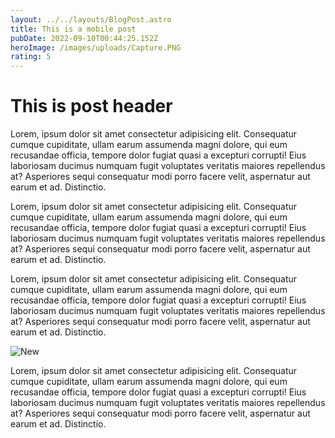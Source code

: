 ```yaml
---
layout: ../../layouts/BlogPost.astro
title: This is a mobile post
pubDate: 2022-09-10T00:44:25.152Z
heroImage: /images/uploads/Capture.PNG
rating: 5
---
```


# T﻿his is post header

<!--StartFragment-->

Lorem, ipsum dolor sit amet consectetur adipisicing elit. Consequatur cumque cupiditate, ullam earum assumenda magni dolore, qui eum recusandae officia, tempore dolor fugiat quasi a excepturi corrupti! Eius laboriosam ducimus numquam fugit voluptates veritatis maiores repellendus at? Asperiores sequi consequatur modi porro facere velit, aspernatur aut earum et ad. Distinctio.

<!--EndFragment-->

<!--StartFragment-->

Lorem, ipsum dolor sit amet consectetur adipisicing elit. Consequatur cumque cupiditate, ullam earum assumenda magni dolore, qui eum recusandae officia, tempore dolor fugiat quasi a excepturi corrupti! Eius laboriosam ducimus numquam fugit voluptates veritatis maiores repellendus at? Asperiores sequi consequatur modi porro facere velit, aspernatur aut earum et ad. Distinctio.

<!--EndFragment-->

<!--StartFragment-->

Lorem, ipsum dolor sit amet consectetur adipisicing elit. Consequatur cumque cupiditate, ullam earum assumenda magni dolore, qui eum recusandae officia, tempore dolor fugiat quasi a excepturi corrupti! Eius laboriosam ducimus numquam fugit voluptates veritatis maiores repellendus at? Asperiores sequi consequatur modi porro facere velit, aspernatur aut earum et ad. Distinctio.

<!--EndFragment-->

![New](/images/uploads/10_client-s-name_calendar-funnel_section7_image1-1-.jpg 'Img')

<!--StartFragment-->

Lorem, ipsum dolor sit amet consectetur adipisicing elit. Consequatur cumque cupiditate, ullam earum assumenda magni dolore, qui eum recusandae officia, tempore dolor fugiat quasi a excepturi corrupti! Eius laboriosam ducimus numquam fugit voluptates veritatis maiores repellendus at? Asperiores sequi consequatur modi porro facere velit, aspernatur aut earum et ad. Distinctio.

<!--EndFragment-->
